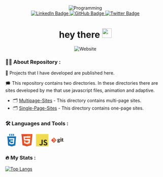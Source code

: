 <div id="badges" align="center">
  <img src="https://media.giphy.com/media/juua9i2c2fA0AIp2iq/giphy.gif" alt="Programming" width="200px" height="200px"/>
</div>
<div id="badges" align="center">
  <a href="https://www.linkedin.com/in/oleh-lykho-2ab7a223b/">
    <img src="https://img.shields.io/badge/LinkedIn-blue?style=for-the-badge&logo=linkedin&logoColor=white" alt="LinkedIn Badge"/>
  </a>
  <a href="https://github.com/OlehLy/">
    <img src="https://img.shields.io/badge/Github-grey?style=for-the-badge&logo=github&logoColor=white" alt="GitHub Badge"/>
  </a>
  <a href="https://twitter.com/OlehLy">
    <img src="https://img.shields.io/badge/Twitter-blue?style=for-the-badge&logo=twitter&logoColor=white" alt="Twitter Badge"/>
  </a>
</div>
<div id="hello" align="center">
  <h1>
  hey there
  <img src="https://media.giphy.com/media/hvRJCLFzcasrR4ia7z/giphy.gif" width="30px" height="30px"/>
  </h1>
</div>
<div id="web" align="center">
  <img src="https://media.giphy.com/media/YULPJoecGetvtOm1H0/giphy.gif" alt="Website"/>
</div>

### :man_technologist: About Repository :

:closed_book: Projects that I have developed are published here.

:right_anger_bubble: This repository contains two directories. In these directories there are sites developed by me that use javascript files, animation and adaptive.

- :card_index_dividers: <a href="https://github.com/OlehLy/Front-End/tree/main/Multipage-Sites">Multipage-Sites</a> - This directory contains multi-page sites.
- :card_index_dividers: <a href="https://github.com/OlehLy/Front-End/tree/main/Single-Page-Sites">Single-Page-Sites</a> - This directory contains one-page sites.

### :hammer_and_wrench: Languages and Tools :

<div>
  <img src="https://github.com/devicons/devicon/blob/master/icons/css3/css3-plain-wordmark.svg"  title="CSS3" alt="CSS" width="40" height="40"/>&nbsp;
  <img src="https://github.com/devicons/devicon/blob/master/icons/html5/html5-original.svg" title="HTML5" alt="HTML" width="40" height="40"/>&nbsp;
  <img src="https://github.com/devicons/devicon/blob/master/icons/javascript/javascript-original.svg" title="JavaScript" alt="JavaScript" width="40" height="40"/>&nbsp;
  <img src="https://github.com/devicons/devicon/blob/master/icons/git/git-original-wordmark.svg" title="Git" **alt="Git" width="40" height="40"/>
</div>

### :fire: My Stats :

[![Top Langs](https://github-readme-stats.vercel.app/api/top-langs/?username=olehly&exclude_repo=front-end)](https://github.com/OlehLy/Front-End)
